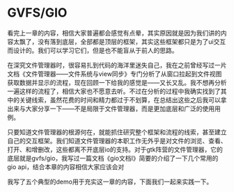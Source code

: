 # GVFS/GIO

看完上一章的内容，相信大家普遍都会感觉有点晕，其实原因就是因为我们讲的内容太飘了，没有落到底层，全部都是顶层的框架，其实这些框架都只是为了ui交互而设计的。我们可以学习它们，但是也不能盲从于前人的思路。

在深究文件管理器时，很容易扎到代码的海洋里迷失自己，我在之前曾经写过一片文档《文件管理器——文件系统与view同步》专门分析了从窗口拉起到文件视图获取数据并显示的流程，现在回顾一下给我的感觉是——又长又乱。我不想再分析一遍这样的流程了，相信大家也不愿意去听。不过在分析的过程中我确实找到了其中的关键线索，虽然花费的时间和精力都过于不划算，在总结出这些之后我可以拿出来与大家分享一下——不是局限于文件管理器，而是更加底层和广泛的使用用例。

只要知道文件管理器的根源何在，就能抓住研究整个框架和流程的线索，甚至建立自己的交互框架。我们知道文件管理器的本职工作无外乎是对文件的浏览、查看、打开、和增删改，这些都离不开底层io的支持。对于gtk阵营的文件管理器，它的底层就是gvfs/gio，我写过一篇文档《gio文档I》简要的介绍了一下几个常用的gio api，结合本章的内容相信大家应该会对

我写了五个典型的demo用于充实这一章的内容，下面我们一起来实践一下。

